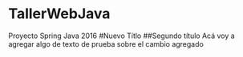 # TallerWebJava
Proyecto Spring Java 2016
#Nuevo Títlo
##Segundo título
Acá voy a agregar algo de texto de prueba sobre el cambio agregado
